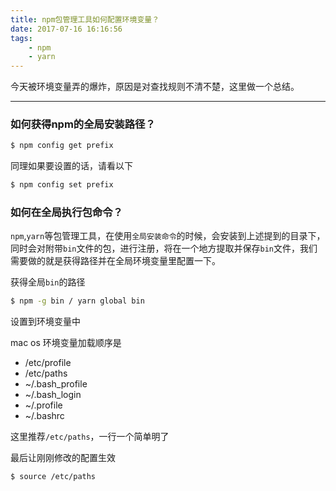 ```yaml
---
title: npm包管理工具如何配置环境变量？
date: 2017-07-16 16:16:56
tags: 
    - npm
    - yarn
---
```


今天被环境变量弄的爆炸，原因是对查找规则不清不楚，这里做一个总结。

---

### 如何获得npm的全局安装路径？

```bash
$ npm config get prefix
```

同理如果要设置的话，请看以下

```bash
$ npm config set prefix
```

### 如何在全局执行包命令？

`npm`,`yarn`等包管理工具，在使用`全局安装命令`的时候，会安装到上述提到的目录下，同时会对附带`bin`文件的包，进行注册，将在一个地方提取并保存`bin`文件，我们需要做的就是获得路径并在全局环境变量里配置一下。

获得全局`bin`的路径

```bash
$ npm -g bin / yarn global bin
```

设置到环境变量中

mac os 环境变量加载顺序是

- /etc/profile
- /etc/paths 
- ~/.bash_profile 
- ~/.bash_login 
- ~/.profile 
- ~/.bashrc

这里推荐`/etc/paths`，一行一个简单明了

最后让刚刚修改的配置生效

```bash
$ source /etc/paths
```